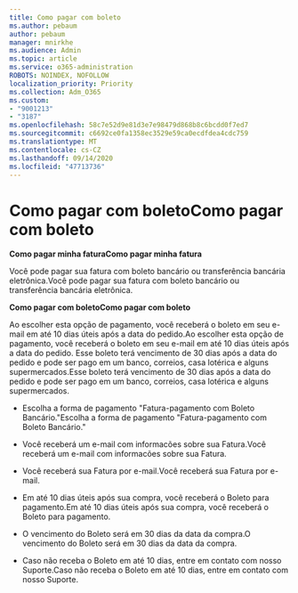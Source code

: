 ```yaml
---
title: Como pagar com boleto
ms.author: pebaum
author: pebaum
manager: mnirkhe
ms.audience: Admin
ms.topic: article
ms.service: o365-administration
ROBOTS: NOINDEX, NOFOLLOW
localization_priority: Priority
ms.collection: Adm_O365
ms.custom:
- "9001213"
- "3187"
ms.openlocfilehash: 58c7e52d9e81d3e7e98479d868b8c6bcdd0f7ed7
ms.sourcegitcommit: c6692ce0fa1358ec3529e59ca0ecdfdea4cdc759
ms.translationtype: MT
ms.contentlocale: cs-CZ
ms.lasthandoff: 09/14/2020
ms.locfileid: "47713736"
---
```

# <a name="como-pagar-com-boleto"></a><span data-ttu-id="16072-102">Como pagar com boleto</span><span class="sxs-lookup"><span data-stu-id="16072-102">Como pagar com boleto</span></span>

<span data-ttu-id="16072-103">**Como pagar minha fatura**</span><span class="sxs-lookup"><span data-stu-id="16072-103">**Como pagar minha fatura**</span></span>

<span data-ttu-id="16072-104">Você pode pagar sua fatura com boleto bancário ou transferência bancária eletrônica.</span><span class="sxs-lookup"><span data-stu-id="16072-104">Você pode pagar sua fatura com boleto bancário ou transferência bancária eletrônica.</span></span>

<span data-ttu-id="16072-105">**Como pagar com  boleto**</span><span class="sxs-lookup"><span data-stu-id="16072-105">**Como pagar com  boleto**</span></span>

<span data-ttu-id="16072-106">Ao escolher  esta opção de pagamento, você receberá o boleto em seu e-mail em até 10 dias úteis após a data do pedido.</span><span class="sxs-lookup"><span data-stu-id="16072-106">Ao escolher  esta opção de pagamento, você receberá o boleto em seu e-mail em até 10 dias úteis após a data do pedido.</span></span> <span data-ttu-id="16072-107">Esse boleto terá vencimento de 30 dias após a data do pedido e pode ser pago em um banco, correios, casa lotérica e alguns supermercados.</span><span class="sxs-lookup"><span data-stu-id="16072-107">Esse boleto terá vencimento de 30 dias após a data do pedido e pode ser pago em um banco, correios, casa lotérica e alguns supermercados.</span></span>

- <span data-ttu-id="16072-108">Escolha a forma de pagamento "Fatura-pagamento com Boleto Bancário."</span><span class="sxs-lookup"><span data-stu-id="16072-108">Escolha a forma de pagamento "Fatura-pagamento com Boleto Bancário."</span></span>

- <span data-ttu-id="16072-109">Você receberá um e-mail com informacões sobre sua Fatura.</span><span class="sxs-lookup"><span data-stu-id="16072-109">Você receberá um e-mail com informacões sobre sua Fatura.</span></span>

- <span data-ttu-id="16072-110">Você receberá sua Fatura por e-mail.</span><span class="sxs-lookup"><span data-stu-id="16072-110">Você receberá sua Fatura por e-mail.</span></span>

- <span data-ttu-id="16072-111">Em até 10 dias úteis após sua compra, você receberá o Boleto para pagamento.</span><span class="sxs-lookup"><span data-stu-id="16072-111">Em até 10 dias úteis após sua compra, você receberá o Boleto para pagamento.</span></span>

- <span data-ttu-id="16072-112">O vencimento do Boleto será em 30 dias da data da compra.</span><span class="sxs-lookup"><span data-stu-id="16072-112">O vencimento do Boleto será em 30 dias da data da compra.</span></span>

- <span data-ttu-id="16072-113">Caso não receba o Boleto em até 10 dias, entre em contato com nosso Suporte.</span><span class="sxs-lookup"><span data-stu-id="16072-113">Caso não receba o Boleto em até 10 dias, entre em contato com nosso Suporte.</span></span>

